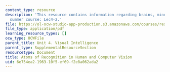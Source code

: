 ```yaml
---
content_type: resource
description: 'This resource contains information regarding brains, minds and machines
  summer course: Lec4-2.'
file: https://ol-ocw-studio-app-production.s3.amazonaws.com/courses/res-9-003-brains-minds-and-machines-summer-course-summer-2015/6e754ea2196310f5ef69f2e8a062ada2_MITRES_9_003SUM15_Lec4-2.pdf
file_type: application/pdf
learning_resource_types: []
ocw_type: OCWFile
parent_title: Unit 4. Visual Intelligence
parent_type: SupplementalResourceSection
resourcetype: Document
title: Atoms of Recognition in Human and Computer Vision
uid: 6e754ea2-1963-10f5-ef69-f2e8a062ada2
---
```


